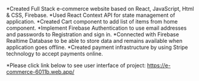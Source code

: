 *Created Full Stack e-commerce website based on React, JavaScript, Html & CSS, Firebase.
*Used React Context API for state management of application.
*Created Cart component to add list of items from home component.
*Implement Firebase Authentication to use email addresses and passwords to Registration and sign in.
*Connected with Firebase Realtime Database to be able to store data and remains available when application goes offline.
*Created payment infrastructure by using Stripe technology to accept payments online.

*Please click link below to see user interface of project: 
https://e-commerce-6011b.web.app/
